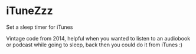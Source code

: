 # iTuneZzz
Set a sleep timer for iTunes

Vintage code from 2014, helpful when you wanted to listen to an audiobook or podcast while going to sleep, back then you could do it from iTunes :)
